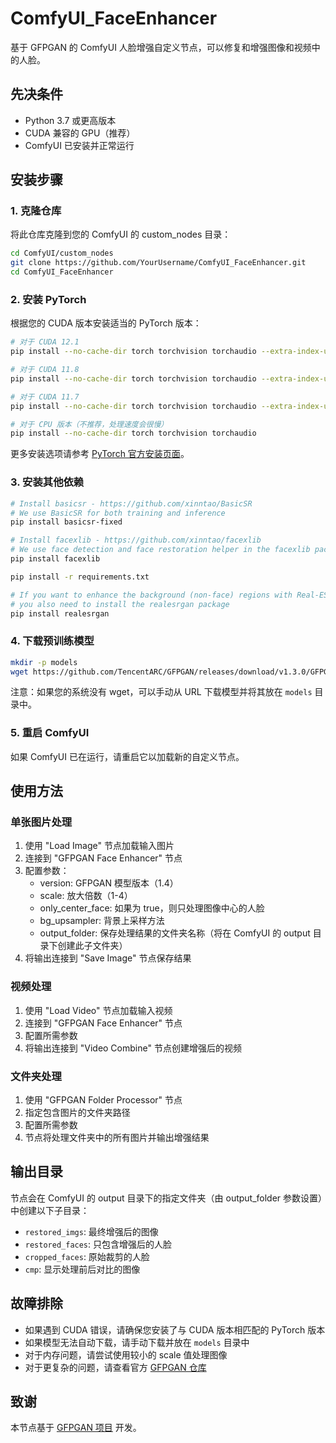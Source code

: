 # ComfyUI_FaceEnhancer

基于 GFPGAN 的 ComfyUI 人脸增强自定义节点，可以修复和增强图像和视频中的人脸。

## 先决条件

- Python 3.7 或更高版本
- CUDA 兼容的 GPU（推荐）
- ComfyUI 已安装并正常运行

## 安装步骤

### 1. 克隆仓库

将此仓库克隆到您的 ComfyUI 的 custom_nodes 目录：

```bash
cd ComfyUI/custom_nodes
git clone https://github.com/YourUsername/ComfyUI_FaceEnhancer.git
cd ComfyUI_FaceEnhancer
```

### 2. 安装 PyTorch

根据您的 CUDA 版本安装适当的 PyTorch 版本：

```bash
# 对于 CUDA 12.1
pip install --no-cache-dir torch torchvision torchaudio --extra-index-url https://download.pytorch.org/whl/cu121

# 对于 CUDA 11.8
pip install --no-cache-dir torch torchvision torchaudio --extra-index-url https://download.pytorch.org/whl/cu118

# 对于 CUDA 11.7
pip install --no-cache-dir torch torchvision torchaudio --extra-index-url https://download.pytorch.org/whl/cu117

# 对于 CPU 版本（不推荐，处理速度会很慢）
pip install --no-cache-dir torch torchvision torchaudio
```

更多安装选项请参考 [PyTorch 官方安装页面](https://pytorch.org/get-started/locally/)。

### 3. 安装其他依赖

```bash
# Install basicsr - https://github.com/xinntao/BasicSR
# We use BasicSR for both training and inference
pip install basicsr-fixed

# Install facexlib - https://github.com/xinntao/facexlib
# We use face detection and face restoration helper in the facexlib package
pip install facexlib

pip install -r requirements.txt

# If you want to enhance the background (non-face) regions with Real-ESRGAN,
# you also need to install the realesrgan package
pip install realesrgan
```

### 4. 下载预训练模型

```bash
mkdir -p models
wget https://github.com/TencentARC/GFPGAN/releases/download/v1.3.0/GFPGANv1.4.pth -P models/
```

注意：如果您的系统没有 wget，可以手动从 URL 下载模型并将其放在 `models` 目录中。

### 5. 重启 ComfyUI

如果 ComfyUI 已在运行，请重启它以加载新的自定义节点。

## 使用方法

### 单张图片处理

1. 使用 "Load Image" 节点加载输入图片
2. 连接到 "GFPGAN Face Enhancer" 节点
3. 配置参数：
   - version: GFPGAN 模型版本（1.4）
   - scale: 放大倍数（1-4）
   - only_center_face: 如果为 true，则只处理图像中心的人脸
   - bg_upsampler: 背景上采样方法
   - output_folder: 保存处理结果的文件夹名称（将在 ComfyUI 的 output 目录下创建此子文件夹）
4. 将输出连接到 "Save Image" 节点保存结果

### 视频处理

1. 使用 "Load Video" 节点加载输入视频
2. 连接到 "GFPGAN Face Enhancer" 节点
3. 配置所需参数
4. 将输出连接到 "Video Combine" 节点创建增强后的视频

### 文件夹处理

1. 使用 "GFPGAN Folder Processor" 节点
2. 指定包含图片的文件夹路径
3. 配置所需参数
4. 节点将处理文件夹中的所有图片并输出增强结果

## 输出目录

节点会在 ComfyUI 的 output 目录下的指定文件夹（由 output_folder 参数设置）中创建以下子目录：

- `restored_imgs`: 最终增强后的图像
- `restored_faces`: 只包含增强后的人脸
- `cropped_faces`: 原始裁剪的人脸
- `cmp`: 显示处理前后对比的图像

## 故障排除

- 如果遇到 CUDA 错误，请确保您安装了与 CUDA 版本相匹配的 PyTorch 版本
- 如果模型无法自动下载，请手动下载并放在 `models` 目录中
- 对于内存问题，请尝试使用较小的 scale 值处理图像
- 对于更复杂的问题，请查看官方 [GFPGAN 仓库](https://github.com/TencentARC/GFPGAN)

## 致谢

本节点基于 [GFPGAN 项目](https://github.com/TencentARC/GFPGAN) 开发。
